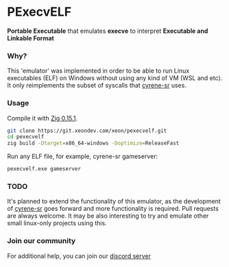 # PExecvELF
**Portable Executable** that emulates **execve** to interpret **Executable and Linkable Format**

### Why?
This 'emulator' was implemented in order to be able to run Linux executables (ELF) on Windows without using any kind of VM (WSL and etc). It only reimplements the subset of syscalls that [cyrene-sr](https://git.xeondev.com/cyrene-sr/cyrene-sr) uses.

### Usage
Compile it with [Zig 0.15.1](https://ziglang.org/download/0.15.1/zig-x86_64-windows-0.15.1.zip).
```sh
git clone https://git.xeondev.com/xeon/pexecvelf.git
cd pexecvelf
zig build -Dtarget=x86_64-windows -Doptimize=ReleaseFast
```

Run any ELF file, for example, cyrene-sr gameserver:
```sh
pexecvelf.exe gameserver
```

### TODO
It's planned to extend the functionality of this emulator, as the development of [cyrene-sr](https://git.xeondev.com/cyrene-sr/cyrene-sr) goes forward and more functionality is required. Pull requests are always welcome. It may be also interesting to try and emulate other small linux-only projects using this.

### Join our community
For additional help, you can join our [discord server](https://discord.xeondev.com)

